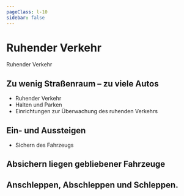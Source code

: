 ```yaml
---
pageClass: l-10
sidebar: false
---
```


# Ruhender Verkehr

<auswahl>

<item itemSize="i-l" class="l10 slabT itemTitle">	

<div class="l10w">
      	<span class="l10a">Ruhender</span>
      	<span class="l10b">Verkehr</span>
</div>  

</item>

<item itemSize="i-m" itemClass="">

## Zu wenig Straßenraum – zu viele Autos

- Ruhender Verkehr
- Halten und Parken
- Einrichtungen zur Überwachung des ruhenden Verkehrs

</item>

<item itemSize="i-m" itemClass="">

## Ein- und Aussteigen

- Sichern des Fahrzeugs

</item>

<item itemSize="i-m" itemClass="">

## Absichern liegen gebliebener Fahrzeuge

</item>

<item itemSize="i-m" itemClass="">

## Anschleppen, Abschleppen und Schleppen.

</item>

</auswahl>